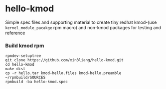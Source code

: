 # hello-kmod
Simple spec files and supporting material to create tiny redhat kmod-(use `kernel_module_pacakge` rpm macro) and non-kmod packages for testing and reference

### Build kmod rpm
```
rpmdev-setuptree
git clone https://github.com/xin3liang/hello-kmod.git
cd hello-kmod
make dist
cp -r hello.tar kmod-hello.files kmod-hello.preamble  ~/rpmbuild/SOURCES
rpmbuild -ba hello-kmod.spec
```
